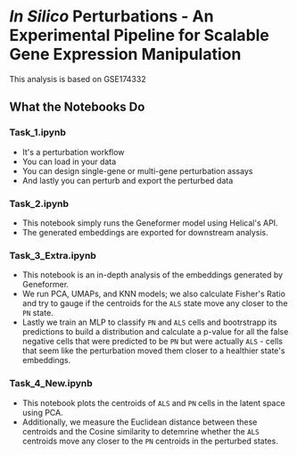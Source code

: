 # _In Silico_ Perturbations - An Experimental Pipeline for Scalable Gene Expression Manipulation

This analysis is based on GSE174332

## What the Notebooks Do

### Task_1.ipynb
- It's a perturbation workflow
- You can load in your data 
- You can design single-gene or multi-gene perturbation assays
- And lastly you can perturb and export the perturbed data

### Task_2.ipynb
- This notebook simply runs the Geneformer model using Helical's API.
- The generated embeddings are exported for downstream analysis. 

### Task_3_Extra.ipynb
- This notebook is an in-depth analysis of the embeddings generated by Geneformer.
- We run PCA, UMAPs, and KNN models; we also calculate Fisher's Ratio and try to gauge if the centroids for the `ALS` state move any closer to the `PN` state. 
- Lastly we train an MLP to classify `PN` and `ALS` cells and bootrstrapp its predictions to build a distribution and calculate a p-value for all the false negative cells that were predicted to be `PN` but were actually `ALS` - cells that seem like the perturbation moved them closer to a healthier state's embeddings. 

### Task_4_New.ipynb
- This notebook plots the centroids of `ALS` and `PN` cells in the latent space using PCA.
- Additionally, we measure the Euclidean distance between these centroids and the Cosine similarity to detemrine whether the `ALS` centroids move any closer to the `PN` centroids in the perturbed states. 
